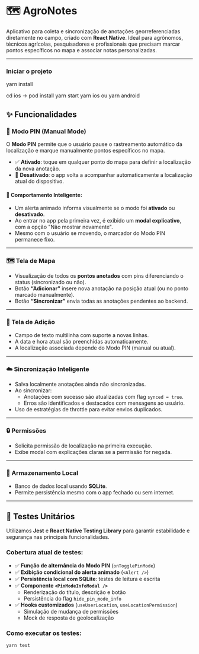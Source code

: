 # 🗺️ AgroNotes

Aplicativo para coleta e sincronização de anotações georreferenciadas diretamente no campo, criado com **React Native**. Ideal para agrônomos, técnicos agrícolas, pesquisadores e profissionais que precisam marcar pontos específicos no mapa e associar notas personalizadas.

---

### Iniciar o projeto

yarn install

cd ios -> pod install
yarn start
yarn ios ou yarn android

## ✨ Funcionalidades

### 📌 Modo PIN (Manual Mode)

O **Modo PIN** permite que o usuário pause o rastreamento automático da localização e marque manualmente pontos específicos no mapa.

- ✅ **Ativado**: toque em qualquer ponto do mapa para definir a localização da nova anotação.
- 🔄 **Desativado**: o app volta a acompanhar automaticamente a localização atual do dispositivo.

#### 🧠 Comportamento Inteligente:

- Um alerta animado informa visualmente se o modo foi **ativado** ou **desativado**.
- Ao entrar no app pela primeira vez, é exibido um **modal explicativo**, com a opção "Não mostrar novamente".
- Mesmo com o usuário se movendo, o marcador do Modo PIN permanece fixo.

---

### 🗺️ Tela de Mapa

- Visualização de todos os **pontos anotados** com pins diferenciando o status (sincronizado ou não).
- Botão **“Adicionar”** insere nova anotação na posição atual (ou no ponto marcado manualmente).
- Botão **“Sincronizar”** envia todas as anotações pendentes ao backend.

---

### 📝 Tela de Adição

- Campo de texto multilinha com suporte a novas linhas.
- A data e hora atual são preenchidas automaticamente.
- A localização associada depende do Modo PIN (manual ou atual).

---

### ☁️ Sincronização Inteligente

- Salva localmente anotações ainda não sincronizadas.
- Ao sincronizar:
  - Anotações com sucesso são atualizadas com flag `synced = true`.
  - Erros são identificados e destacados com mensagens ao usuário.
- Uso de estratégias de throttle para evitar envios duplicados.

---

### 🔒 Permissões

- Solicita permissão de localização na primeira execução.
- Exibe modal com explicações claras se a permissão for negada.

---

### 💾 Armazenamento Local

- Banco de dados local usando **SQLite**.
- Permite persistência mesmo com o app fechado ou sem internet.

---

## 🧪 Testes Unitários

Utilizamos **Jest** e **React Native Testing Library** para garantir estabilidade e segurança nas principais funcionalidades.

### Cobertura atual de testes:

- ✅ **Função de alternância do Modo PIN** (`onTogglePinMode`)
- ✅ **Exibição condicional do alerta animado** (`<Alert />`)
- ✅ **Persistência local com SQLite**: testes de leitura e escrita
- ✅ **Componente `<PinModeInfoModal />`**
  - Renderização do título, descrição e botão
  - Persistência do flag `hide_pin_mode_info`
- ✅ **Hooks customizados** (`useUserLocation`, `useLocationPermission`)
  - Simulação de mudança de permissões
  - Mock de resposta de geolocalização

### Como executar os testes:

```bash
yarn test
```
